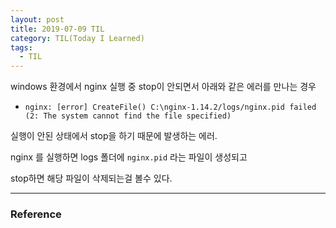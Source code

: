 ```yaml
---
layout: post
title: 2019-07-09 TIL
category: TIL(Today I Learned)
tags:
  - TIL
---
```






windows 환경에서 nginx 실행 중 stop이 안되면서 아래와 같은 에러를 만나는 경우

- ```
  nginx: [error] CreateFile() C:\nginx-1.14.2/logs/nginx.pid failed (2: The system cannot find the file specified)
  ```



실행이 안된 상태에서 stop을 하기 때문에 발생하는 에러.

nginx 를 실행하면 logs 폴더에 `nginx.pid` 라는 파일이 생성되고

stop하면 해당 파일이 삭제되는걸 볼수 있다.

---

### Reference

